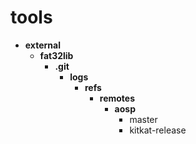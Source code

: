 tools
======
* **external**
  * **fat32lib**
    * **.git**
      * **logs**
        * **refs**
          * **remotes**
            * **aosp**
              * master
              * kitkat-release
